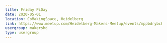 ```yaml
---
title: Friday PiDay
date: 2020-05-01
location: CoMakingSpace, Heidelberg
link: https://www.meetup.com/Heidelberg-Makers-Meetup/events/mppbdrybchbcb/
usergroup: makershd
type: usergroup
---
```

